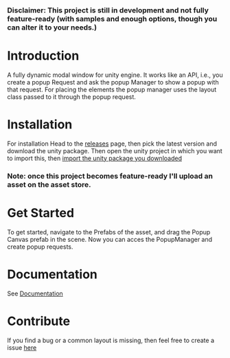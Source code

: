 ### <b>Disclaimer: This project is still in development and not fully feature-ready (with samples and enough options, though you can alter it to your needs.)</b>

# Introduction
A fully dynamic modal window for unity engine. It works like an API, i.e., you create a popup Request and ask the popup Manager to show a popup with that request.
For placing the elements the popup manager uses the layout class passed to it through the popup request.

# Installation
For installation Head to the [releases](https://github.com/BlueDev5/Dynamic-Modal-Window/releases) page, then pick the latest version and download the unity package. Then open the unity project in which you want to import this, then [import the unity package you downloaded](https://docs.unity3d.com/Manual/AssetPackagesImport.html)
### Note: once this project becomes feature-ready I'll upload an asset on the asset store.

# Get Started
To get started, navigate to the Prefabs of the asset, and drag the Popup Canvas prefab in the scene.
Now you can acces the PopupManager and create popup requests.

# Documentation
See [Documentation](https://github.com/Amogh-Mittal/Dynamic-Modal-Window/blob/main/Documentation.md)

# Contribute
If you find a bug or a common layout is missing, then feel free to create a issue [here](https://github.com/Amogh-Mittal/Dynamic-Modal-Window/issues)
